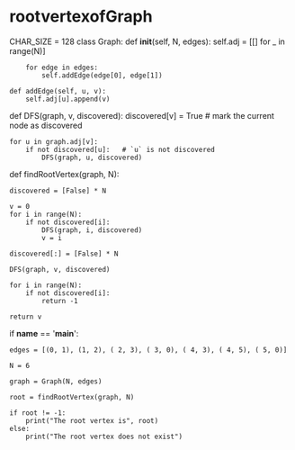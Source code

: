 # rootvertexofGraph
CHAR_SIZE = 128
class Graph:
    def __init__(self, N, edges):
        self.adj = [[] for _ in range(N)]
 
        for edge in edges:
            self.addEdge(edge[0], edge[1])
 
    def addEdge(self, u, v):
        self.adj[u].append(v)
 
 
def DFS(graph, v, discovered):
    discovered[v] = True        # mark the current node as discovered
 
    for u in graph.adj[v]:
        if not discovered[u]:   # `u` is not discovered
            DFS(graph, u, discovered)
 
 
def findRootVertex(graph, N):
 
    discovered = [False] * N
 
    v = 0
    for i in range(N):
        if not discovered[i]:
            DFS(graph, i, discovered)
            v = i
 
    discovered[:] = [False] * N
 
    DFS(graph, v, discovered)
 
    for i in range(N):
        if not discovered[i]:
            return -1
 
    return v
 
 
if __name__ == '__main__':
 
    edges = [(0, 1), (1, 2), ( 2, 3), ( 3, 0), ( 4, 3), ( 4, 5), ( 5, 0)]
 
    N = 6
 
    graph = Graph(N, edges)
 
    root = findRootVertex(graph, N)
 
    if root != -1:
        print("The root vertex is", root)
    else:
        print("The root vertex does not exist")
